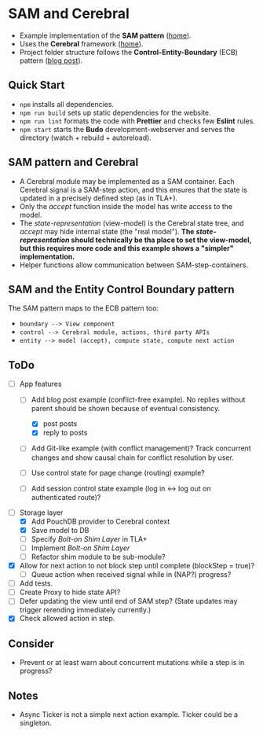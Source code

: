 # SAM and Cerebral
- Example implementation of the **SAM pattern** ([home](http://sam.js.org/)).
- Uses the **Cerebral** framework ([home](http://cerebraljs.com/)).
- Project folder structure follows the **Control-Entity-Boundary** (ECB) pattern ([blog post](http://www.adam-bien.com/roller/abien/entry/bureaucratic_design_with_java_ee)).

## Quick Start
- `npm` installs all dependencies.
- `npm run build` sets up static dependencies for the website.
- `npm run lint` formats the code with __Prettier__ and checks few __Eslint__ rules.
- `npm start` starts the __Budo__ development-webserver and serves the directory (watch + rebuild + autoreload).

## SAM pattern and Cerebral
- A Cerebral module may be implemented as a SAM container.
Each Cerebral signal is a SAM-step action, and this ensures that the state is updated in a precisely defined step (as in TLA+).
- Only the _accept_ function inside the model has write access to the model.
- The _state-representation_ (view-model) is the Cerebral state tree, and _accept_ may hide internal state (the "real model"). **The _state-representation_ should technically be tha place to set the view-model, but this requires more code and this example shows a "simpler" implementation.**
- Helper functions allow communication between SAM-step-containers.

## SAM and the Entity Control Boundary pattern
The SAM pattern maps to the ECB pattern too:
- `boundary --> View component`
- `control --> Cerebral module, actions, third party APIs`
- `entity --> model (accept), compute state, compute next action`

## ToDo
- [ ] App features
  - [ ] Add blog post example (conflict-free example). No replies without parent should be shown because of eventual consistency.
    - [x] post posts
    - [x] reply to posts

  - [ ] Add Git-like example (with conflict management)? Track concurrent changes and show causal chain for conflict resolution by user.

  - [ ] Use control state for page change (routing) example?
  - [ ] Add session control state example (log in <-> log out on authenticated route)?

- [ ] Storage layer
  - [x] Add PouchDB provider to Cerebral context
  - [x] Save model to DB
  - [ ] Specify _Bolt-on Shim Layer_ in TLA+
  - [ ] Implement _Bolt-on Shim Layer_
  - [ ] Refactor shim module to be sub-module?

- [x] Allow for next action to not block step until complete (blockStep = true)?
  - [ ] Queue action when received signal while in (NAP?) progress?

- [ ] Add tests.
- [ ] Create Proxy to hide state API?
- [ ] Defer updating the view until end of SAM step? (State updates may trigger rerending immediately currently.)
- [x] Check allowed action in step.

## Consider
- Prevent or at least warn about concurrent mutations while a step is in progress?

## Notes
- Async Ticker is not a simple next action example. Ticker could be a singleton.

